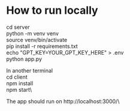 # How to run locally

cd server\
python -m venv venv\
source venv/bin/activate\
pip install -r requirements.txt\
echo "GPT_KEY=YOUR_GPT_KEY_HERE" > .env\
python app.py

In another terminal\
cd client\
npm install\
npm start\

The app should run on http://localhost:3000/\
